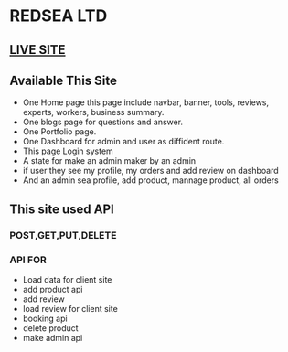 # REDSEA LTD

## [LIVE SITE](https://redsea-ltd.web.app)

## Available This Site

* One Home page this page include navbar, banner, tools, reviews, experts, workers, business summary.
* One blogs page for questions and answer.
* One Portfolio page.
* One Dashboard for admin and user as diffident route.
* This page Login system 
* A state for make an admin maker by an admin
* if user they see my profile, my orders and add review on dashboard
* And an admin sea profile, add product, mannage product, all orders


## This site used API
### POST,GET,PUT,DELETE

### API FOR
* Load data for client site
* add product api
* add review
* load review for client site
* booking api
* delete product
* make admin api
